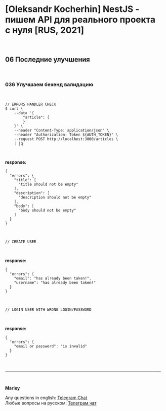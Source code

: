 # [Oleksandr Kocherhin] NestJS - пишем API для реального проекта с нуля [RUS, 2021]

<br/>

## 06 Последние улучшения

<br/>

### 036 Улучшаем бекенд валидацию

<br/>

```
// ERRORS HANDLER CHECK
$ curl \
    --data '{
        "article": {
        }
    }' \
    --header "Content-Type: application/json" \
    --header "Authorization: Token ${AUTH_TOKEN}" \
    --request POST http://localhost:3000/articles \
    | jq
```

<br/>

**response:**

```
{
  "errors": {
    "title": [
      "title should not be empty"
    ],
    "description": [
      "description should not be empty"
    ],
    "body": [
      "body should not be empty"
    ]
  }
}
```

<br/>

```
// CREATE USER
```

<br/>

**response:**

```
{
  "errors": {
    "email": "has already been taken!",
    "username": "has already been taken!"
  }
}
```

<br/>

```
// LOGIN USER WITH WRONG LOGIN/PASSWORD
```

<br/>

**response:**

```
{
  "errors": {
    "email or password": "is invalid"
  }
}
```

<br/>

---

<br/>

**Marley**

Any questions in english: <a href="https://jsdev.org/chat/">Telegram Chat</a>  
Любые вопросы на русском: <a href="https://jsdev.ru/chat/">Телеграм чат</a>

